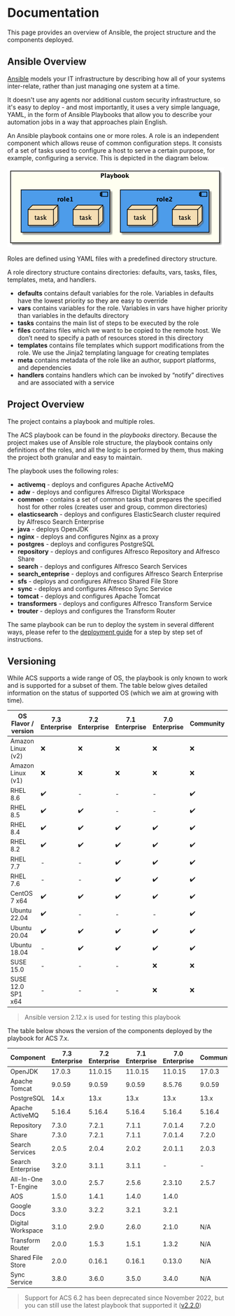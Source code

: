 # Documentation

This page provides an overview of Ansible, the project structure and the components deployed.

## Ansible Overview

[Ansible](https://www.ansible.com/overview/how-ansible-works) models your IT infrastructure by describing how all of your systems inter-relate, rather than just managing one system at a time.

It doesn't use any agents nor additional custom security infrastructure, so it's easy to deploy - and most importantly, it uses a very simple language, YAML, in the form of Ansible Playbooks that allow you to describe your automation jobs in a way that approaches plain English.

An Ansible playbook contains one or more roles. A role is an independent component which allows reuse of common configuration steps. It consists of a set of tasks used to configure a host to serve a certain purpose, for example, configuring a service. This is depicted in the diagram below.

![Playbook Overview](./resources/playbook-overview.png)

Roles are defined using YAML files with a predefined directory structure.

A role directory structure contains directories: defaults, vars, tasks, files, templates, meta, and handlers.

* **defaults** contains default variables for the role. Variables in defaults have the lowest priority so they are easy to override
* **vars** contains variables for the role. Variables in vars have higher priority than variables in the defaults directory
* **tasks** contains the main list of steps to be executed by the role
* **files** contains files which we want to be copied to the remote host. We don’t need to specify a path of resources stored in this directory
* **templates** contains file templates which support modifications from the role. We use the Jinja2 templating language for creating templates
* **meta** contains metadata of the role like an author, support platforms, and dependencies
* **handlers** contains handlers which can be invoked by “notify” directives and are associated with a service

## Project Overview

The project contains a playbook and multiple roles.

The ACS playbook can be found in the _playbooks_ directory. Because the project makes use of Ansible role structure, the playbook contains only definitions of the roles, and all the logic is performed by them, thus making the project both granular and easy to maintain.

The playbook uses the following roles:

* **activemq** - deploys and configures Apache ActiveMQ
* **adw** - deploys and configures Alfresco Digital Workspace
* **common** - contains a set of common tasks that prepares the specified host for other roles (creates user and group, common directories)
* **elasticsearch** - deploys and configures ElasticSearch cluster required by Alfresco Search Enterprise
* **java** - deploys OpenJDK
* **nginx** - deploys and configures Nginx as a proxy
* **postgres** - deploys and configures PostgreSQL
* **repository** - deploys and configures Alfresco Repository and Alfresco Share
* **search** - deploys and configures Alfresco Search Services
* **search_enteprise** - deploys and configures Alfresco Search Enterprise
* **sfs** - deploys and configures Alfresco Shared File Store
* **sync** - deploys and configures Alfresco Sync Service
* **tomcat** - deploys and configures Apache Tomcat
* **transformers** - deploys and configures Alfresco Transform Service
* **trouter** - deploys and configures the Transform Router

The same playbook can be run to deploy the system in several different ways, please refer to the [deployment guide](./deployment-guide.md) for a step by step set of instructions.

## Versioning

While ACS supports a wide range of OS, the playbook is only known to work and is supported for a subset of them. The table below gives detailed information on the status of supported OS (which we aim at growing with time).

| OS Flavor / version | 7.3 Enterprise     | 7.2 Enterprise     | 7.1 Enterprise     | 7.0 Enterprise     | Community          |
|---------------------|--------------------|--------------------|--------------------|--------------------|--------------------|
| Amazon Linux (v2)   | :x:                | :x:                | :x:                | :x:                | :x:                |
| Amazon Linux (v1)   | :x:                | :x:                | :x:                | :x:                | :x:                |
| RHEL 8.6            | :heavy_check_mark: | -                  | -                  | -                  | :heavy_check_mark: |
| RHEL 8.5            | :heavy_check_mark: | :heavy_check_mark: | -                  | -                  | :heavy_check_mark: |
| RHEL 8.4            | :heavy_check_mark: | :heavy_check_mark: | :heavy_check_mark: | :heavy_check_mark: | :heavy_check_mark: |
| RHEL 8.2            | :heavy_check_mark: | :heavy_check_mark: | :heavy_check_mark: | :heavy_check_mark: | :heavy_check_mark: |
| RHEL 7.7            | -                  | -                  | :heavy_check_mark: | :heavy_check_mark: | :heavy_check_mark: |
| RHEL 7.6            | -                  | -                  | :heavy_check_mark: | :heavy_check_mark: | :heavy_check_mark: |
| CentOS 7 x64        | :heavy_check_mark: | :heavy_check_mark: | :heavy_check_mark: | :heavy_check_mark: | :heavy_check_mark: |
| Ubuntu 22.04        | :heavy_check_mark: | -                  | -                  | -                  | :heavy_check_mark: |
| Ubuntu 20.04        | :heavy_check_mark: | :heavy_check_mark: | :heavy_check_mark: | :heavy_check_mark: | :heavy_check_mark: |
| Ubuntu 18.04        | -                  | :heavy_check_mark: | :heavy_check_mark: | :heavy_check_mark: | :heavy_check_mark: |
| SUSE 15.0           | -                  | -                  | -                  | :x:                | :x:                |
| SUSE 12.0 SP1 x64   | -                  | -                  | -                  | :x:                | :x:                |

> Ansible version 2.12.x is used for testing this playbook

The table below shows the version of the components deployed by the playbook for ACS 7.x.

| Component           | 7.3 Enterprise | 7.2 Enterprise | 7.1 Enterprise | 7.0 Enterprise | Community |
|---------------------|----------------|----------------|----------------|----------------|-----------|
| OpenJDK             | 17.0.3         | 11.0.15        | 11.0.15        | 11.0.15        | 17.0.3    |
| Apache Tomcat       | 9.0.59         | 9.0.59         | 9.0.59         | 8.5.76         | 9.0.59    |
| PostgreSQL          | 14.x           | 13.x           | 13.x           | 13.x           | 13.x      |
| Apache ActiveMQ     | 5.16.4         | 5.16.4         | 5.16.4         | 5.16.4         | 5.16.4    |
| Repository          | 7.3.0          | 7.2.1          | 7.1.1          | 7.0.1.4        | 7.2.0     |
| Share               | 7.3.0          | 7.2.1          | 7.1.1          | 7.0.1.4        | 7.2.0     |
| Search Services     | 2.0.5          | 2.0.4          | 2.0.2          | 2.0.1.1        | 2.0.3     |
| Search Enterprise   | 3.2.0          | 3.1.1          | 3.1.1          | -              | -         |
| All-In-One T-Engine | 3.0.0          | 2.5.7          | 2.5.6          | 2.3.10         | 2.5.7     |
| AOS                 | 1.5.0          | 1.4.1          | 1.4.0          | 1.4.0          |           |
| Google Docs         | 3.3.0          | 3.2.2          | 3.2.1          | 3.2.1          |           |
| Digital Workspace   | 3.1.0          | 2.9.0          | 2.6.0          | 2.1.0          | N/A       |
| Transform Router    | 2.0.0          | 1.5.3          | 1.5.1          | 1.3.2          | N/A       |
| Shared File Store   | 2.0.0          | 0.16.1         | 0.16.1         | 0.13.0         | N/A       |
| Sync Service        | 3.8.0          | 3.6.0          | 3.5.0          | 3.4.0          | N/A       |

> Support for ACS 6.2 has been deprecated since November 2022, but you can still use the latest playbook that supported it ([v2.2.0](https://github.com/Alfresco/alfresco-ansible-deployment/releases/tag/v2.2.0))
